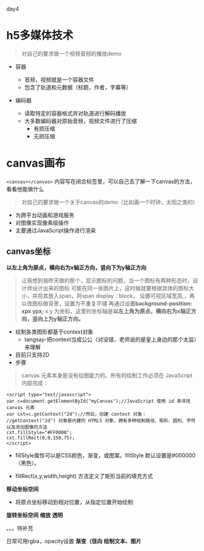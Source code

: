day4
# h5多媒体技术
>对自己的要求做一个视频音频的播放demo
- 容器
    - 音频，视频就是一个容器文件
    - 包含了轨道和元数据（标题，作者，字幕等）

- 编码器
    - 读取特定的容器格式并对轨道进行解码播放
    - 大多数编码器对原始音频，视频文件进行了压缩
        * 有损压缩
        * 无损压缩

# canvas画布

`<canvas></canvas>`
内容写在闭合标签里，可以自己去了解一下canvas的方法，看看他能做什么

>对自己的要求做一个关于canvas的demo（比如画一个时钟，太阳之类的）

- 为跨平台动画和游戏服务
- 对图像实现像素级操作
- 主要通过JavaScript操作进行渲染

## canvas坐标
**以左上角为原点，横向右为x轴正方向，竖向下为y轴正方向**

> 让我想到我昨天做的那个，显示图标的问题，当一个图标有两种形态时，设计师设计出来的图标
可能在同一张图片上，这时候就要根据具体的图标大小，并将其放入span，将span display：block，
设置可视区域宽高,，再以改图标做背景，设置为不重复平铺
再通过设置**background-position: xpx ypx;**
x y 为坐标，这里的坐标轴是**以左上角为原点，横向右为x轴正方向，竖向上为y轴正方向。**

- 绘制各类图形都基于context对象
    - tangsay-把context当成公公（对没错，老师说的是皇上身边的那个太监）来理解
- 目前只支持2D
- 步骤
>canvas 元素本身是没有绘图能力的。所有的绘制工作必须在 JavaScript 内部完成：
```
<script type="text/javascript">
var c=document.getElementById("myCanvas");//JavaScript 使用 id 来寻找 canvas 元素
var cxt=c.getContext("2d");//然后，创建 context 对象：
//getContext("2d") 对象是内建的 HTML5 对象，拥有多种绘制路径、矩形、圆形、字符以及添加图像的方法
cxt.fillStyle="#FF0000";
cxt.fillRect(0,0,150,75);
</script>
```
- fillStyle属性可以是CSS颜色，渐变，或图案。fillStyle 默认设置是#000000（黑色）。

- fillRect(x,y,width,height) 方法定义了矩形当前的填充方式

**移动坐标空间**
- 将原点坐标移动到相对位置，从指定位置开始绘制

**旋转坐标空间**
**缩放**
**透明**

。。。待补充

日常可用rgba，opacity设置
**渐变（径向**
**绘制文本、图片**